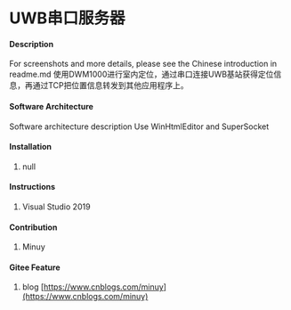 # UWB串口服务器

#### Description
For screenshots and more details, please see the Chinese introduction in readme.md
使用DWM1000进行室内定位，通过串口连接UWB基站获得定位信息，再通过TCP把位置信息转发到其他应用程序上。

#### Software Architecture
Software architecture description
Use WinHtmlEditor and SuperSocket

#### Installation

1.  null

#### Instructions

1.  Visual Studio 2019

#### Contribution

1.  Minuy


#### Gitee Feature

1.  blog [https://www.cnblogs.com/minuy](https://www.cnblogs.com/minuy)
